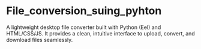 # File_conversion_suing_pyhton
A lightweight desktop file converter built with Python (Eel) and HTML/CSS/JS. It provides a clean, intuitive interface to upload, convert, and download files seamlessly.
